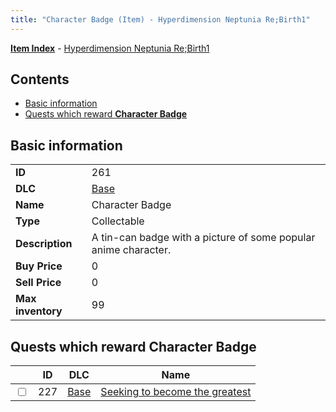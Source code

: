 ```yaml
---
title: "Character Badge (Item) - Hyperdimension Neptunia Re;Birth1"
---
```


[**Item Index**](/neptunia/rb1/item/index.html) - [Hyperdimension Neptunia Re;Birth1](/neptunia/rb1)

## Contents

- [Basic information](#basic-information)
- [Quests which reward **Character Badge**](#quests-which-reward-character-badge)

## Basic information

|   |   |
| -- | -- |
| **ID** | 261 |
| **DLC** | [Base](/neptunia/rb1/dlc/1-base.html) |
| **Name** | Character Badge |
| **Type** | Collectable |
| **Description** | A tin-can badge with a picture of some popular anime character. |
| **Buy Price** | 0 |
| **Sell Price** | 0 |
| **Max inventory** | 99 |


## Quests which reward **Character Badge**

|    | ID | DLC | Name |
| -- | -- | --- | ---- |
| <input type="checkbox" id="rb1-quest-1-227" class="trackbox" /> | 227 | [Base](/neptunia/rb1/dlc/1-base.html) | [Seeking to become the greatest](/neptunia/rb1/quest/1-227-seeking-to-become-the-greatest.html) |
